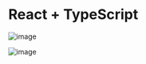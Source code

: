 # React + TypeScript 

![image](https://github.com/user-attachments/assets/8800e541-4a9b-4609-b002-cd6f8b5c6cf0)

![image](https://github.com/user-attachments/assets/cc91dc06-c66d-4888-8b5a-9d8bfd21d8d7)
